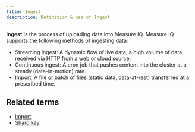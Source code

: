 ```yaml
---
title: Ingest 
description: Definition & use of Ingest 
---
```

**Ingest** is the process of uploading data into Measure IQ. Measure IQ supports the following methods of ingesting data:

- Streaming ingest: A dynamic flow of live data, a high volume of data received via HTTP from a web or cloud source. 
- Continuous ingest: A cron job that pushes content into the cluster at a steady (data-in-motion) rate.
- Import: A file or batch of files (static data, data-at-rest) transferred at a prescribed time.

## Related terms

- [Import](https://behavure.ai/docs/l/cp/ZMo2XPM1)
- [Shard key](https://behavure.ai/docs/l/cp/mn2H2WP8)